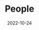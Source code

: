---
title: People
date: 2022-10-24

type: landing

sections:
  - block: people
    content:
      title: 课题组成员
      # Choose which groups/teams of users to display.
      #   Edit `user_groups` in each user's profile to add them to one or more of these groups.
      user_groups:
          - 教师
          - 合作教授
          - 学生
      sort_by: Params.num
      sort_ascending: false
    design:
      show_interests: false
      show_role: true
      show_social: false
---